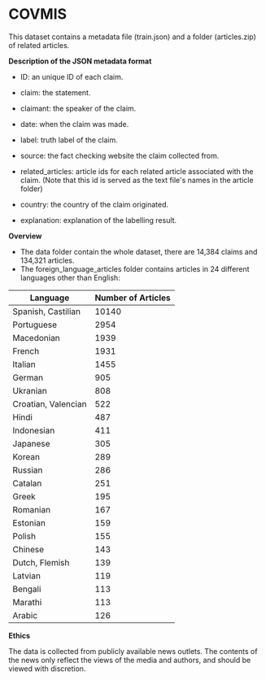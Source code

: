 # COVMIS

This dataset contains a metadata file (train.json) and a folder (articles.zip) of related articles. 


**Description of the JSON metadata format**
- ID: an unique ID of each claim.
- claim: the statement.
- claimant: the speaker of the claim.
- date: when the claim was made.
- label: truth label of the claim.
- source: the fact checking website the claim collected from.
- related_articles: article ids for each related article associated with the claim. 
(Note that this id is served as the text file's names in the article folder)

- country: the country of the claim originated.
- explanation: explanation of the labelling result. 

**Overview**
- The data folder contain the whole dataset, there are 14,384 claims and 134,321 articles.
- The foreign_language_articles folder contains articles in 24 different languages other than English:

| Language | Number of Articles |
| --- | --- |
| Spanish, Castilian | 10140 |
| Portuguese | 2954 |
| Macedonian | 1939 |
| French | 1931 |
| Italian | 1455 |
| German | 905 |
| Ukranian | 808 |
| Croatian, Valencian | 522 |
| Hindi | 487 |
| Indonesian | 411 |
| Japanese | 305 |
| Korean | 289 |
| Russian | 286 |
| Catalan | 251 |
| Greek | 195 |
| Romanian | 167 |
| Estonian | 159 |
| Polish | 155 |
| Chinese | 143 |
| Dutch, Flemish | 139 |
| Latvian | 119 |
| Bengali | 113 |
| Marathi | 113 |
| Arabic | 126 |

**Ethics**

The data is collected from publicly available news outlets. 
The contents of the news only reflect the views of the media and authors, and should be viewed with discretion.

